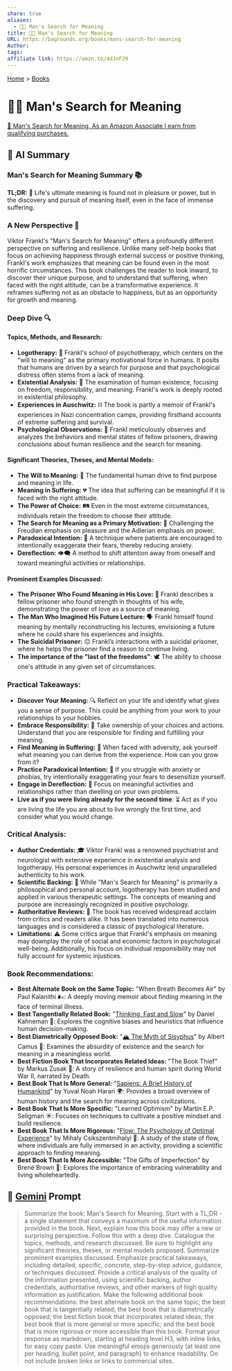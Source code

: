 ```yaml
---
share: true
aliases:
  - 🔦💡 Man's Search for Meaning
title: 🔦💡 Man's Search for Meaning
URL: https://bagrounds.org/books/mans-search-for-meaning
Author: 
tags: 
affiliate link: https://amzn.to/4dJnF29
---
```

[Home](../index.md) > [Books](./index.md)  
# 🔦💡 Man's Search for Meaning  
[🛒 Man's Search for Meaning. As an Amazon Associate I earn from qualifying purchases.](https://amzn.to/4dJnF29)  
  
## 🤖 AI Summary  
### Man's Search for Meaning Summary 📚  
**TL;DR:** 🌟 Life's ultimate meaning is found not in pleasure or power, but in the discovery and pursuit of meaning itself, even in the face of immense suffering.  
  
### A New Perspective 🤯  
Viktor Frankl's "Man's Search for Meaning" offers a profoundly different perspective on suffering and resilience. Unlike many self-help books that focus on achieving happiness through external success or positive thinking, Frankl's work emphasizes that meaning can be found even in the most horrific circumstances. This book challenges the reader to look inward, to discover their unique purpose, and to understand that suffering, when faced with the right attitude, can be a transformative experience. It reframes suffering not as an obstacle to happiness, but as an opportunity for growth and meaning.  
  
### Deep Dive 🔍  
#### **Topics, Methods, and Research:**  
* **Logotherapy:** 🧠 Frankl's school of psychotherapy, which centers on the "will to meaning" as the primary motivational force in humans. It posits that humans are driven by a search for purpose and that psychological distress often stems from a lack of meaning.  
* **Existential Analysis:** 🧐 The examination of human existence, focusing on freedom, responsibility, and meaning. Frankl's work is deeply rooted in existential philosophy.  
* **Experiences in Auschwitz:** ⛓️ The book is partly a memoir of Frankl's experiences in Nazi concentration camps, providing firsthand accounts of extreme suffering and survival.  
* **Psychological Observations:** 🔬 Frankl meticulously observes and analyzes the behaviors and mental states of fellow prisoners, drawing conclusions about human resilience and the search for meaning.  
  
#### **Significant Theories, Theses, and Mental Models:**  
* **The Will to Meaning:** 🎯 The fundamental human drive to find purpose and meaning in life.  
* **Meaning in Suffering:** 💔 The idea that suffering can be meaningful if it is faced with the right attitude.  
* **The Power of Choice:** 🛤️ Even in the most extreme circumstances, individuals retain the freedom to choose their attitude.  
* **The Search for Meaning as a Primary Motivation:** 🧭 Challenging the Freudian emphasis on pleasure and the Adlerian emphasis on power.  
* **Paradoxical Intention:** 🔄 A technique where patients are encouraged to intentionally exaggerate their fears, thereby reducing anxiety.  
* **Dereflection:** 👁️‍🗨️ A method to shift attention away from oneself and toward meaningful activities or relationships.  
  
#### **Prominent Examples Discussed:**  
* **The Prisoner Who Found Meaning in His Love:** 💖 Frankl describes a fellow prisoner who found strength in thoughts of his wife, demonstrating the power of love as a source of meaning.  
* **The Man Who Imagined His Future Lecture:** 🗣️ Frankl himself found meaning by mentally reconstructing his lectures, envisioning a future where he could share his experiences and insights.  
* **The Suicidal Prisoner:** 😔 Frankl’s interactions with a suicidal prisoner, where he helps the prisoner find a reason to continue living.  
* **The importance of the "last of the freedoms"**: 🕊️ The ability to choose one's attitude in any given set of circumstances.  
  
### **Practical Takeaways:**  
* **Discover Your Meaning:** 🔍 Reflect on your life and identify what gives you a sense of purpose. This could be anything from your work to your relationships to your hobbies.  
* **Embrace Responsibility:** 🤝 Take ownership of your choices and actions. Understand that you are responsible for finding and fulfilling your meaning.  
* **Find Meaning in Suffering:** 🤕 When faced with adversity, ask yourself what meaning you can derive from the experience. How can you grow from it?  
* **Practice Paradoxical Intention:** 🤯 If you struggle with anxiety or phobias, try intentionally exaggerating your fears to desensitize yourself.  
* **Engage in Dereflection:** 🧘 Focus on meaningful activities and relationships rather than dwelling on your own problems.  
* **Live as if you were living already for the second time**: ⏳ Act as if you are living the life you are about to live wrongly the first time, and consider what you would change.  
  
### **Critical Analysis:**  
* **Author Credentials:** 🎓 Viktor Frankl was a renowned psychiatrist and neurologist with extensive experience in existential analysis and logotherapy. His personal experiences in Auschwitz lend unparalleled authenticity to his work.  
* **Scientific Backing:** 🔬 While "Man's Search for Meaning" is primarily a philosophical and personal account, logotherapy has been studied and applied in various therapeutic settings. The concepts of meaning and purpose are increasingly recognized in positive psychology.  
* **Authoritative Reviews:** 📖 The book has received widespread acclaim from critics and readers alike. It has been translated into numerous languages and is considered a classic of psychological literature.  
* **Limitations:** ⚠️ Some critics argue that Frankl's emphasis on meaning may downplay the role of social and economic factors in psychological well-being. Additionally, his focus on individual responsibility may not fully account for systemic injustices.  
  
### **Book Recommendations:**  
* **Best Alternate Book on the Same Topic:** "When Breath Becomes Air" by Paul Kalanithi 🌬️: A deeply moving memoir about finding meaning in the face of terminal illness.  
* **Best Tangentially Related Book:** "[Thinking, Fast and Slow](./thinking-fast-and-slow.md)" by Daniel Kahneman 🧠: Explores the cognitive biases and heuristics that influence human decision-making.  
* **Best Diametrically Opposed Book:** "[🏔️ The Myth of Sisyphus](./the-myth-of-sisyphus.md)" by Albert Camus 🗿: Examines the absurdity of existence and the search for meaning in a meaningless world.  
* **Best Fiction Book That Incorporates Related Ideas:** "The Book Thief" by Markus Zusak 📖: A story of resilience and human spirit during World War II, narrated by Death.  
* **Best Book That Is More General:** "[Sapiens: A Brief History of Humankind](./sapiens-a-brief-history-of-humankind.md)" by Yuval Noah Harari 🌍: Provides a broad overview of human history and the search for meaning across civilizations.  
* **Best Book That Is More Specific:** "Learned Optimism" by Martin E.P. Seligman ☀️: Focuses on techniques to cultivate a positive mindset and build resilience.  
* **Best Book That Is More Rigorous:** "[Flow: The Psychology of Optimal Experience](./flow-the-psychology-of-optimal-experience.md)" by Mihaly Csikszentmihalyi 🌊: A study of the state of flow, where individuals are fully immersed in an activity, providing a scientific approach to finding meaning.  
* **Best Book That Is More Accessible:** "The Gifts of Imperfection" by Brené Brown 🎁: Explores the importance of embracing vulnerability and living wholeheartedly.  
  
## 💬 [Gemini](https://gemini.google.com) Prompt  
> Summarize the book: Man's Search for Meaning. Start with a TL;DR - a single statement that conveys a maximum of the useful information provided in the book. Next, explain how this book may offer a new or surprising perspective. Follow this with a deep dive. Catalogue the topics, methods, and research discussed. Be sure to highlight any significant theories, theses, or mental models proposed. Summarize prominent examples discussed. Emphasize practical takeaways, including detailed, specific, concrete, step-by-step advice, guidance, or techniques discussed. Provide a critical analysis of the quality of the information presented, using scientific backing, author credentials, authoritative reviews, and other markers of high quality information as justification. Make the following additional book recommendations: the best alternate book on the same topic; the best book that is tangentially related; the best book that is diametrically opposed; the best fiction book that incorporates related ideas; the best book that is more general or more specific; and the best book that is more rigorous or more accessible than this book. Format your response as markdown, starting at heading level H3, with inline links, for easy copy paste. Use meaningful emojis generously (at least one per heading, bullet point, and paragraph) to enhance readability. Do not include broken links or links to commercial sites.